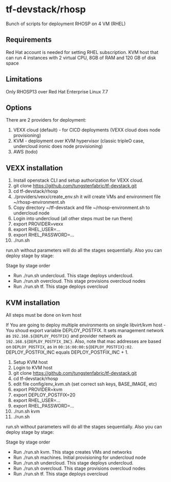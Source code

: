 # tf-devstack/rhosp

Bunch of scripts for deployment RHOSP on 4 VM (RHEL)


## Requirements

Red Hat account is needed for setting RHEL subscription.
KVM host that can run 4 instances with 2 virtual CPU, 8GB of RAM and 120 GB of disk space


## Limitations

Only RHOSP13 over Red Hat Enterprise Linux 7.7

## Options

There are 2 providers for deployment:
1) VEXX cloud (default) - for CICD deployments (VEXX cloud does node provisioning)
2) KVM - deployment over KVM hypervisor (classic tripleO case, undercloud ironic does node provisioning)
3) AWS (todo)

## VEXX installation

1. Install openstack CLI and setup authorization for VEXX cloud.
1. git clone https://github.com/tungstenfabric/tf-devstack.git
1. cd tf-devstack/rhosp
1. ./providers/vexx/create_env.sh it will create VMs and environment file ~/rhosp-environment.sh
1. Copy directory ~/tf-devstack and file ~/rhosp-environment.sh to undercloud node
1. Login into undercloud (all other steps must be run there)
1. export PROVIDER=vexx
1. export RHEL_USER=...
1. export RHEL_PASSWORD=...
1. ./run.sh

run.sh without parameters will do all the stages sequentially.
Also you can deploy stage by stage:

Stage by stage order
 - Run ./run.sh undercloud. This stage deploys undercloud.
 - Run ./run.sh overcloud. This stage provisions overcloud nodes
 - Run ./run.sh tf. This stage deploys overcloud


## KVM installation
All steps must be done on kvm host

If You are going to deploy multiple environments on single libvirt/kvm host - You shoud export variable DEPLOY_POSTFIX.
It sets management network as `192.168.${DEPLOY_POSTFIX}` and provider network as `192.168.${DEPLOY_POSTFIX_INC}`.
Also, note that mac addresses are based on `DEPLOY_POSTFIX`, as in `00:16:00:00:${DEPLOY_POSTFIX}:02`.
DEPLOY_POSTFIX_INC equals DEPLOY_POSTFIX_INC + 1.

1. Setup KVM host
1. Login to KVM host
1. git clone https://github.com/tungstenfabric/tf-devstack.git
1. cd tf-devstack/rhosp
1. edit file config/env_kvm.sh (set correct ssh keys, BASE_IMAGE, etc)
1. export PROVIDER=kvm
1. export DEPLOY_POSTFIX=20
1. export RHEL_USER=...
1. export RHEL_PASSWORD=...
1. ./run.sh kvm
1. ./run.sh

run.sh without parameters will do all the stages sequentially.
Also you can deploy stage by stage:

Stage by stage order
 - Run ./run.sh kvm. This stage creates VMs and networks
 - Run ./run.sh machines. Initial provisioning for undercloud node
 - Run ./run.sh undercloud. This stage deploys undercloud.
 - Run ./run.sh overcloud. This stage provisions overcloud nodes
 - Run ./run.sh tf. This stage deploys overcloud


